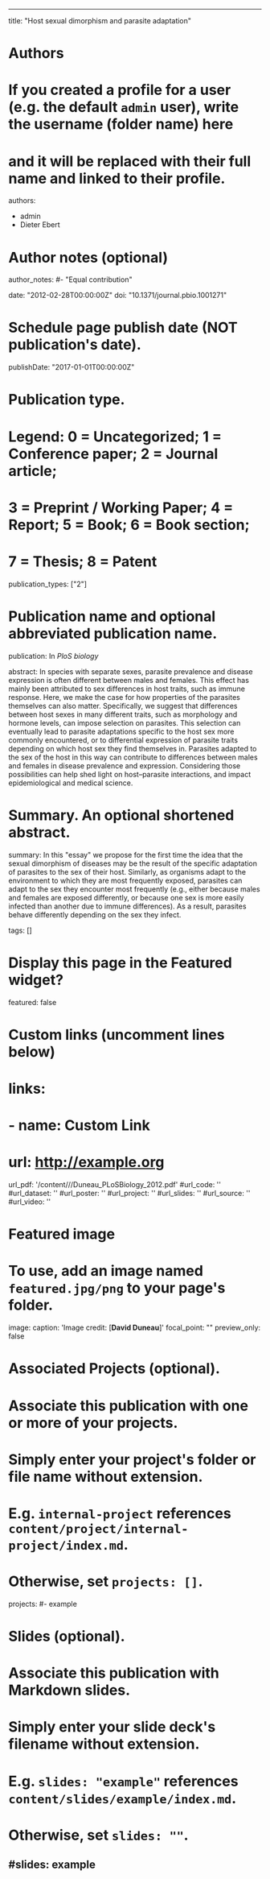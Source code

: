  
---
title: "Host sexual dimorphism and parasite adaptation"

# Authors
# If you created a profile for a user (e.g. the default `admin` user), write the username (folder name) here 
# and it will be replaced with their full name and linked to their profile.
authors: 
- admin
- Dieter Ebert

# Author notes (optional)
author_notes:
#- "Equal contribution"

date: "2012-02-28T00:00:00Z"
doi: "10.1371/journal.pbio.1001271"

# Schedule page publish date (NOT publication's date).
publishDate: "2017-01-01T00:00:00Z"

# Publication type.
# Legend: 0 = Uncategorized; 1 = Conference paper; 2 = Journal article;
# 3 = Preprint / Working Paper; 4 = Report; 5 = Book; 6 = Book section;
# 7 = Thesis; 8 = Patent
publication_types: ["2"]

# Publication name and optional abbreviated publication name.
publication: In *PloS biology*

abstract: In species with separate sexes, parasite prevalence and disease expression is often different between males and females. This effect has mainly been attributed to sex differences in host traits, such as immune response. Here, we make the case for how properties of the parasites themselves can also matter. Specifically, we suggest that differences between host sexes in many different traits, such as morphology and hormone levels, can impose selection on parasites. This selection can eventually lead to parasite adaptations specific to the host sex more commonly encountered, or to differential expression of parasite traits depending on which host sex they find themselves in. Parasites adapted to the sex of the host in this way can contribute to differences between males and females in disease prevalence and expression. Considering those possibilities can help shed light on host–parasite interactions, and impact epidemiological and medical science.

# Summary. An optional shortened abstract.
summary: In this "essay" we propose for the first time the idea that the sexual dimorphism of diseases may be the result of the specific adaptation of parasites to the sex of their host. Similarly, as organisms adapt to the environment to which they are most frequently exposed, parasites can adapt to the sex they encounter most frequently (e.g., either because males and females are exposed differently, or because one sex is more easily infected than another due to immune differences). As a result, parasites behave differently depending on the sex they infect.

tags: []

# Display this page in the Featured widget?
featured: false

# Custom links (uncomment lines below)
# links:
# - name: Custom Link
#   url: http://example.org

url_pdf: '/content/<publication>/<Manuscript>/Duneau_PLoSBiology_2012.pdf'
#url_code: ''
#url_dataset: ''
#url_poster: ''
#url_project: ''
#url_slides: ''
#url_source: ''
#url_video: ''

# Featured image
# To use, add an image named `featured.jpg/png` to your page's folder. 
image:
  caption: 'Image credit: [**David Duneau**]'
  focal_point: ""
  preview_only: false

# Associated Projects (optional).
#   Associate this publication with one or more of your projects.
#   Simply enter your project's folder or file name without extension.
#   E.g. `internal-project` references `content/project/internal-project/index.md`.
#   Otherwise, set `projects: []`.
projects:
#- example

# Slides (optional).
#   Associate this publication with Markdown slides.
#   Simply enter your slide deck's filename without extension.
#   E.g. `slides: "example"` references `content/slides/example/index.md`.
#   Otherwise, set `slides: ""`.
#slides: example
---

